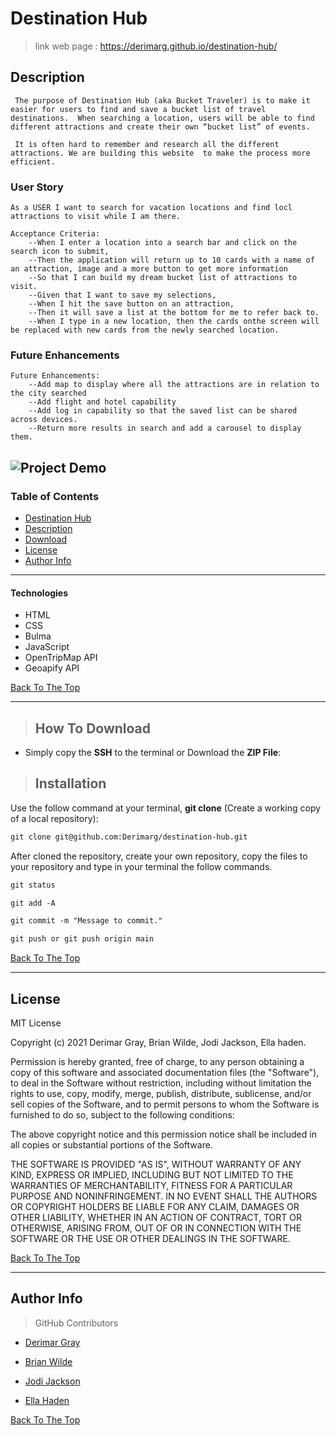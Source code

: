# Destination Hub
>  link web page  :  https://derimarg.github.io/destination-hub/

## Description

     The purpose of Destination Hub (aka Bucket Traveler) is to make it easier for users to find and save a bucket list of travel destinations.  When searching a location, users will be able to find different attractions and create their own “bucket list” of events.

     It is often hard to remember and research all the different attractions. We are building this website  to make the process more efficient.

### User Story


    As a USER I want to search for vacation locations and find locl attractions to visit while I am there.

    Acceptance Criteria:
        --When I enter a location into a search bar and click on the search icon to submit,
        --Then the application will return up to 10 cards with a name of an attraction, image and a more button to get more information  
        --So that I can build my dream bucket list of attractions to visit.
        --Given that I want to save my selections,
        --When I hit the save button on an attraction,
        --Then it will save a list at the bottom for me to refer back to.
        --When I type in a new location, then the cards onthe screen will be replaced with new cards from the newly searched location.

### Future Enhancements
    Future Enhancements:
        --Add map to display where all the attractions are in relation to the city searched
        --Add flight and hotel capability 
        --Add log in capability so that the saved list can be shared across devices.
        --Return more results in search and add a carousel to display them.

![Project Demo](./assets/images/demo.gif)
---

### Table of Contents

- [Destination Hub](#destination-hub)
- [Description](#description)
- [Download](#how-to-download)
- [License](#license)
- [Author Info](#author-info)

---

#### Technologies
- HTML
- CSS
- Bulma
- JavaScript
- OpenTripMap API
- Geoapify API

[Back To The Top](#destination-hub)

---

>## How To Download

- Simply copy the **SSH** to the terminal or Download the **ZIP File**:

>## Installation

 Use the follow command at your terminal, **git clone** (Create a working copy of a local repository):

```html
git clone git@github.com:Derimarg/destination-hub.git
```

After cloned the repository, create your own repository, copy the files to your repository and type in your terminal the follow commands. 

```html
git status

git add -A

git commit -m "Message to commit."

git push or git push origin main
```

[Back To The Top](#destination-hub)

---

## License

MIT License

Copyright (c) 2021 Derimar Gray, Brian Wilde, Jodi Jackson, Ella haden.

Permission is hereby granted, free of charge, to any person obtaining a copy
of this software and associated documentation files (the "Software"), to deal
in the Software without restriction, including without limitation the rights
to use, copy, modify, merge, publish, distribute, sublicense, and/or sell
copies of the Software, and to permit persons to whom the Software is
furnished to do so, subject to the following conditions:

The above copyright notice and this permission notice shall be included in all
copies or substantial portions of the Software.

THE SOFTWARE IS PROVIDED "AS IS", WITHOUT WARRANTY OF ANY KIND, EXPRESS OR
IMPLIED, INCLUDING BUT NOT LIMITED TO THE WARRANTIES OF MERCHANTABILITY,
FITNESS FOR A PARTICULAR PURPOSE AND NONINFRINGEMENT. IN NO EVENT SHALL THE
AUTHORS OR COPYRIGHT HOLDERS BE LIABLE FOR ANY CLAIM, DAMAGES OR OTHER
LIABILITY, WHETHER IN AN ACTION OF CONTRACT, TORT OR OTHERWISE, ARISING FROM,
OUT OF OR IN CONNECTION WITH THE SOFTWARE OR THE USE OR OTHER DEALINGS IN THE
SOFTWARE.

[Back To The Top](#destination-hub)

---

## Author Info

>GitHub Contributors

- [Derimar Gray](https://github.com/Derimarg)

- [Brian Wilde](https://github.com/bgswilde)

- [Jodi Jackson](https://github.com/Jodi-Jackson)

- [Ella Haden](https://github.com/hadenella)

[Back To The Top](#destination-hub)